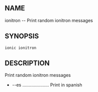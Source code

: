 
## NAME
ionitron -- Print random ionitron messages
  
## SYNOPSIS
    ionic ionitron 
  
## DESCRIPTION
Print random ionitron messages


* --es ..................... Print in spanish
